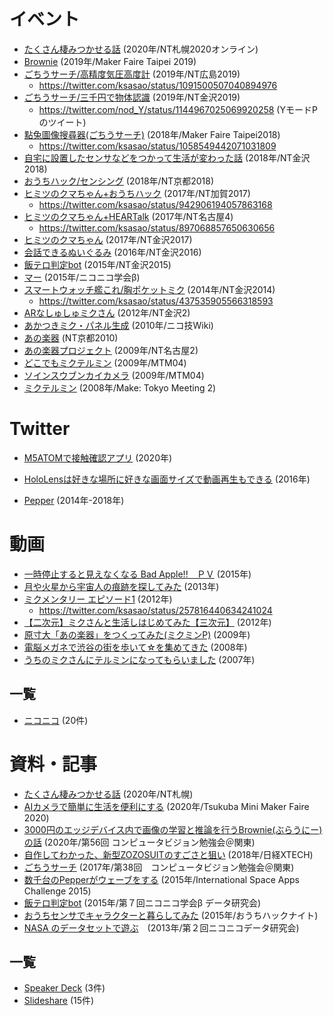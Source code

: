 # イベント
- [たくさん棲みつかせる話](https://wiki.nicotech.jp/nico_tech/index.php?NT%E6%9C%AD%E5%B9%8C2020) (2020年/NT札幌2020オンライン)
- [Brownie](https://twitter.com/ksasao/status/1187885268436520960) (2019年/Maker Faire Taipei 2019)
- [ごちうサーチ/高精度気圧高度計](https://wiki.nicotech.jp/nico_tech/index.php?plugin=related&page=NT%E5%BA%83%E5%B3%B62019) (2019年/NT広島2019)
    - https://twitter.com/ksasao/status/1091500507040894976
- [ごちうサーチ/三千円で物体認識](https://wiki.nicotech.jp/nico_tech/index.php?plugin=related&page=NT%E9%87%91%E6%B2%A22018) (2019年/NT金沢2019)
    - https://twitter.com/nod_Y/status/1144967025069920258 (YモードPのツイート)
- [點兔圖像搜尋器(ごちうサーチ)](https://wiki.nicotech.jp/nico_tech/index.php?plugin=related&page=NTtaipei2018) (2018年/Maker Faire Taipei2018)
    - https://twitter.com/ksasao/status/1058549442071031809
- [自宅に設置したセンサなどをつかって生活が変わった話](https://wiki.nicotech.jp/nico_tech/index.php?plugin=related&page=NT%E9%87%91%E6%B2%A22018) (2018年/NT金沢2018)
- [おうちハック/センシング](https://twitter.com/iyokan_nico/status/977797865824165889) (2018年/NT京都2018)
- [ヒミツのクマちゃん+おうちハック](https://wiki.nicotech.jp/nico_tech/index.php?plugin=related&page=NT%E5%8A%A0%E8%B3%802017) (2017年/NT加賀2017)
    - https://twitter.com/ksasao/status/942906194057863168
- [ヒミツのクマちゃん+HEARTalk](https://wiki.nicotech.jp/nico_tech/index.php?plugin=related&page=NT%E5%90%8D%E5%8F%A4%E5%B1%8B%EF%BC%94) (2017年/NT名古屋4)
    - https://twitter.com/ksasao/status/897068857650630656
- [ヒミツのクマちゃん](https://wiki.nicotech.jp/nico_tech/index.php?plugin=related&page=NT%E9%87%91%E6%B2%A22017) (2017年/NT金沢2017)
- [会話できるぬいぐるみ](https://wiki.nicotech.jp/nico_tech/index.php?plugin=related&page=NT%E9%87%91%E6%B2%A22016) (2016年/NT金沢2016)
- [飯テロ判定bot](https://wiki.nicotech.jp/nico_tech/index.php?plugin=related&page=NT%E9%87%91%E6%B2%A22015) (2015年/NT金沢2015)
- [マー](https://twitter.com/niconicogakkai/status/678150680956178432) (2015年/ニコニコ学会β)
- [スマートウォッチ艦これ/胸ポケットミク](https://twitter.com/ksasao/status/456427048144089090) (2014年/NT金沢2014)
    - https://twitter.com/ksasao/status/437535905566318593
- [ARなしゅしゅミクさん](https://wiki.nicotech.jp/nico_tech/index.php?plugin=related&page=NT%E9%87%91%E6%B2%A22) (2012年/NT金沢2)
- [あかつきミク・パネル生成](https://wiki.nicotech.jp/nico_tech/index.php?plugin=related&page=JAXA%E3%81%95%E3%82%93%E3%81%B8%EF%BC%8C%E3%80%8C%E3%81%82%E3%81%8B%E3%81%A4%E3%81%8D%EF%BC%86%E3%83%9F%E3%82%AF%E3%81%95%E3%82%93%E3%80%8D%E3%81%AE%E6%96%B0%E3%81%9F%E3%81%AA%E6%97%85%E8%B7%AF%E3%82%92%E5%BF%9C%E6%8F%B4%E3%81%97%E3%81%BE%E3%81%99%EF%BC%81) (2010年/ニコ技Wiki)
- [あの楽器](https://wiki.nicotech.jp/nico_tech/index.php?plugin=related&page=NT%E4%BA%AC%E9%83%BD201003) (NT京都2010)
- [あの楽器プロジェクト](https://wiki.nicotech.jp/nico_tech/index.php?plugin=related&page=NT%E5%90%8D%E5%8F%A4%E5%B1%8B2) (2009年/NT名古屋2)
- [どこでもミクテルミン](https://wiki.nicotech.jp/nico_tech/index.php?plugin=related&page=MTM03) (2009年/MTM04)
- [ソインスウブンカイカメラ](https://ksasao.hatenadiary.org/entry/20091027/1256571935) (2009年/MTM04)
- [ミクテルミン](https://www.nicovideo.jp/watch/sm1572456) (2008年/Make: Tokyo Meeting 2)

# Twitter
- [M5ATOMで接触確認アプリ](https://twitter.com/ksasao/status/1274385507565178885) (2020年)

- [HoloLensは好きな場所に好きな画面サイズで動画再生もできる](https://twitter.com/ksasao/status/736198678717730817) (2016年)

- [Pepper](https://twitter.com/search?q=from%3Aksasao%20pepper&src=typed_query&f=live) (2014年-2018年)

# 動画
- [一時停止すると見えなくなる Bad Apple!!　ＰＶ](https://www.nicovideo.jp/watch/sm25420308) (2015年)
- [月や火星から宇宙人の痕跡を探してみた](https://www.nicovideo.jp/watch/sm22266778) (2013年)
- [ミクメンタリー エピソード1](https://www.youtube.com/watch?v=ohbbL8XhvY4) (2012年)
   - https://twitter.com/ksasao/status/257816440634241024
- [【二次元】ミクさんと生活しはじめてみた【三次元】](https://www.nicovideo.jp/watch/sm17432624) (2012年)
- [原寸大「あの楽器」をつくってみた(ミクミンP)](https://www.nicovideo.jp/watch/sm6526423) (2009年)
- [電脳メガネで渋谷の街を歩いて☆を集めてきた](https://www.nicovideo.jp/watch/sm4473500) (2008年)
- [うちのミクさんにテルミンになってもらいました](https://www.nicovideo.jp/watch/sm1572456) (2007年)

## 一覧
- [ニコニコ](https://www.nicovideo.jp/my/mylist/4088369) (20件)

# 資料・記事
- [たくさん棲みつかせる話](https://speakerdeck.com/ksasao/takusanqi-mitukaseruhua-number-ntzha-huang) (2020年/NT札幌)
- [AIカメラで簡単に生活を便利にする](https://speakerdeck.com/ksasao/aikameradejian-dan-nisheng-huo-wobian-li-nisuru-number-tmmf2020) (2020年/Tsukuba Mini Maker Faire 2020)
- [3000円のエッジデバイス内で画像の学習と推論を行うBrownie(ぶらうにー)の話](https://www.slideshare.net/ksasao/3000brownie) (2020年/第56回 コンピュータビジョン勉強会＠関東)
- [自作してわかった、新型ZOZOSUITのすごさと狙い](https://xtech.nikkei.com/atcl/nxt/column/18/00001/00485/) (2018年/日経XTECH)
- [ごちうサーチ](https://www.slideshare.net/ksasao/ss-72025009) (2017年/第38回　コンピュータビジョン勉強会＠関東)
- [数千台のPepperがウェーブをする](https://www.slideshare.net/ksasao/pepper-46899487) (2015年/International Space Apps Challenge 2015)
- [飯テロ判定bot](https://www.slideshare.net/ksasao/bot-nomeshitero) (2015年/第７回ニコニコ学会β データ研究会)
- [おうちセンサでキャラクターと暮らしてみた](https://www.slideshare.net/ksasao/ss-53491169) (2015年/おうちハックナイト)
- [NASA のデータセットで遊ぶ](https://www.slideshare.net/ksasao/niconico-24679968)　(2013年/第２回ニコニコデータ研究会)

## 一覧
- [Speaker Deck](https://speakerdeck.com/ksasao) (3件)
- [Slideshare](https://www.slideshare.net/ksasao/presentations) (15件)
